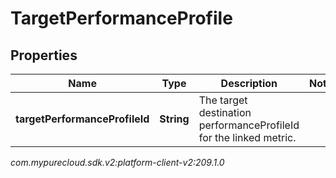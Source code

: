 # TargetPerformanceProfile


## Properties

| Name | Type | Description | Notes |
| ------------ | ------------- | ------------- | ------------- |
| **targetPerformanceProfileId** | **String** | The target destination performanceProfileId for the linked metric. |  |




_com.mypurecloud.sdk.v2:platform-client-v2:209.1.0_
